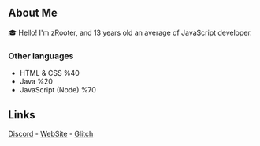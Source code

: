 ## About Me

🎓 Hello! I'm zRooter, and 13 years old an average of JavaScript developer.

### Other languages

* HTML & CSS %40
* Java %20
* JavaScript (Node) %70

## Links

[Discord](https://discord.gg/zrEpUUBX) - [WebSite](https://axyzl.tk) - [Glitch](https://glitch.com/@zRooter)
